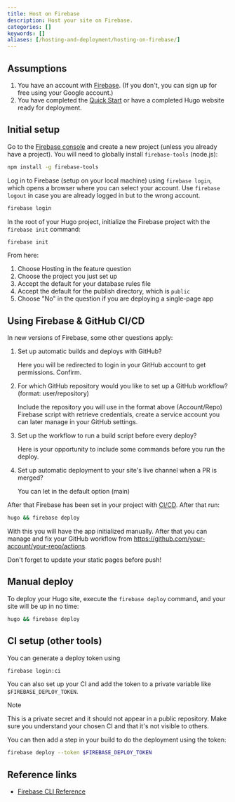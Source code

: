 ```yaml
---
title: Host on Firebase
description: Host your site on Firebase.
categories: []
keywords: []
aliases: [/hosting-and-deployment/hosting-on-firebase/]
---
```


## Assumptions

1. You have an account with [Firebase][signup]. (If you don't, you can sign up for free using your Google account.)
1. You have completed the [Quick Start] or have a completed Hugo website ready for deployment.

## Initial setup

Go to the [Firebase console][console] and create a new project (unless you already have a project). You will need to globally install `firebase-tools` (node.js):

```sh
npm install -g firebase-tools
```

Log in to Firebase (setup on your local machine) using `firebase login`, which opens a browser where you can select your account. Use `firebase logout` in case you are already logged in but to the wrong account.

```sh
firebase login
```

In the root of your Hugo project, initialize the Firebase project with the `firebase init` command:

```sh
firebase init
```

From here:

1. Choose Hosting in the feature question
1. Choose the project you just set up
1. Accept the default for your database rules file
1. Accept the default for the publish directory, which is `public`
1. Choose "No" in the question if you are deploying a single-page app

## Using Firebase & GitHub CI/CD

In new versions of Firebase, some other questions apply:

1. Set up automatic builds and deploys with GitHub?

    Here you will be redirected to login in your GitHub account to get permissions. Confirm.

1. For which GitHub repository would you like to set up a GitHub workflow? (format: user/repository)

    Include the repository you will use in the format above (Account/Repo)
    Firebase script with retrieve credentials, create a service account you can later manage in your GitHub settings.

1. Set up the workflow to run a build script before every deploy?

    Here is your opportunity to include some commands before you run the deploy.

1. Set up automatic deployment to your site's live channel when a PR is merged?

    You can let in the default option (main)

After that Firebase has been set in your project with [CI/CD](g). After that run:

```sh
hugo && firebase deploy
```

With this you will have the app initialized manually. After that you can manage and fix your GitHub workflow from <https://github.com/your-account/your-repo/actions>.

Don't forget to update your static pages before push!

## Manual deploy

To deploy your Hugo site, execute the `firebase deploy` command, and your site will be up in no time:

```sh
hugo && firebase deploy
```

## CI setup (other tools)

You can generate a deploy token using

```sh
firebase login:ci
```

You can also set up your CI and add the token to a private variable like `$FIREBASE_DEPLOY_TOKEN`.

> [!note]
> This is a private secret and it should not appear in a public repository. Make sure you understand your chosen CI and that it's not visible to others.

You can then add a step in your build to do the deployment using the token:

```sh
firebase deploy --token $FIREBASE_DEPLOY_TOKEN
```

## Reference links

- [Firebase CLI Reference](https://firebase.google.com/docs/cli/#administrative_commands)

[console]: https://console.firebase.google.com/
[Quick Start]: /getting-started/quick-start/
[signup]: https://console.firebase.google.com/
